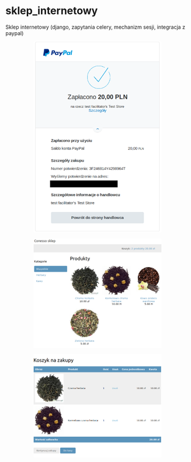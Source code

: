 # sklep_internetowy
Sklep internetowy (django, zapytania celery, mechanizm sesji, integracja z paypal)

<p align="center">
  <img src="/myshop/PayPal.png" width="350" title="PayPal">                                                             
</p>

<p align="center">
  <img src="/myshop/Sklep.jpg" width="350" title="Sklep"> 
</p>

<p align="center">
  <img src=/myshop/Koszyk.png" width="350" title="Koszyk">
</p>

